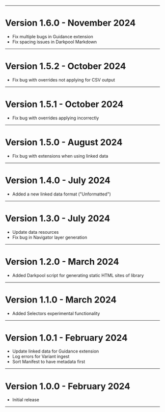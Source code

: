 ***

# Version 1.6.0 - November 2024

- Fix multiple bugs in Guidance extension
- Fix spacing issues in Darkpool Markdown

***

# Version 1.5.2 - October 2024

- Fix bug with overrides not applying for CSV output

***

# Version 1.5.1 - October 2024

- Fix bug with overrides applying incorrectly 

***

# Version 1.5.0 - August 2024

- Fix bug with extensions when using linked data

***

# Version 1.4.0 - July 2024

- Added a new linked data format ("Unformatted") 

***

# Version 1.3.0 - July 2024

- Update data resources
- Fix bug in Navigator layer generation

***

# Version 1.2.0 - March 2024

- Added Darkpool script for generating static HTML sites of library

***

# Version 1.1.0 - March 2024

- Added Selectors experimental functionality

***

# Version 1.0.1 - February 2024

- Update linked data for Guidance extension
- Log errors for Variant ingest
- Sort Manifest to have metadata first

***

# Version 1.0.0 - February 2024

- Initial release

***

